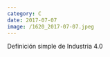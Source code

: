 ```yaml
--- 
category: C 
date: 2017-07-07 
image: /1620_2017-07-07.jpeg 
--- 
```


Definición simple de Industria 4.0